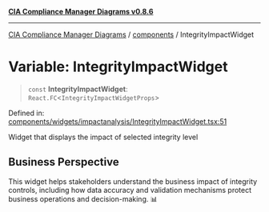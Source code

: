 [**CIA Compliance Manager Diagrams v0.8.6**](../../README.md)

***

[CIA Compliance Manager Diagrams](../../modules.md) / [components](../README.md) / IntegrityImpactWidget

# Variable: IntegrityImpactWidget

> `const` **IntegrityImpactWidget**: `React.FC`\<`IntegrityImpactWidgetProps`\>

Defined in: [components/widgets/impactanalysis/IntegrityImpactWidget.tsx:51](https://github.com/Hack23/cia-compliance-manager/blob/050a250237d6f621490781dbdf95155919f35aed/src/components/widgets/impactanalysis/IntegrityImpactWidget.tsx#L51)

Widget that displays the impact of selected integrity level

## Business Perspective

This widget helps stakeholders understand the business impact of
integrity controls, including how data accuracy and validation
mechanisms protect business operations and decision-making. 📊
